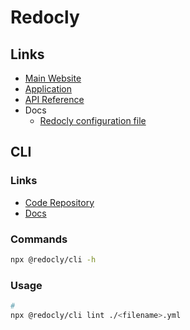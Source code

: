 # Redocly

## Links

- [Main Website](https://redocly.com)
- [Application](https://app.redocly.com)
- [API Reference](https://api-reference.rebilly.com)
- Docs
  - [Redocly configuration file](https://redocly.com/docs/cli/configuration/)

## CLI

### Links

- [Code Repository](https://github.com/Redocly/redocly-cli)
- [Docs](https://redocly.com/docs/cli/)

### Commands

```sh
npx @redocly/cli -h
```

### Usage

```sh
#
npx @redocly/cli lint ./<filename>.yml
```
